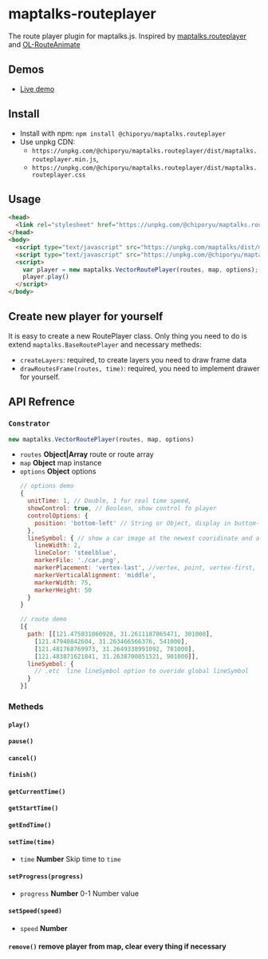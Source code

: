 # maptalks-routeplayer

The route player plugin for maptalks.js. Inspired by [maptalks.routeplayer](https://github.com/maptalks/maptalks.routeplayer) and [OL-RouteAnimate](https://github.com/Liquid-Zhangliquan/OL-RouteAnimate)


## Demos

* [Live demo](https://codepen.io/chiporyu/pen/GRJyodL)

## Install

* Install with npm: ```npm install @chiporyu/maptalks.routeplayer```
* Use unpkg CDN: 
  * ```https://unpkg.com/@chiporyu/maptalks.routeplayer/dist/maptalks.routeplayer.min.js```,
  * ```https://unpkg.com/@chiporyu/maptalks.routeplayer/dist/maptalks.routeplayer.css```

## Usage
```html
<head>
  <link rel="stylesheet" href="https://unpkg.com/@chiporyu/maptalks.routeplayer/dist/maptalks.routeplayer.css">
</head>
<body>
  <script type="text/javascript" src="https://unpkg.com/maptalks/dist/maptalks.min.js"></script>
  <script type="text/javascript" src="https://unpkg.com/@chiporyu/maptalks.routeplayer/dist/maptalks.routeplayer.min.js"></script>
  <script>
    var player = new maptalks.VectorRoutePlayer(routes, map, options);
    player.play()
  </script>
</body>
```

## Create new player for yourself

It is easy to create a new RoutePlayer class. Only thing you need to do is extend `maptalks.BaseRoutePlayer` and necessary metheds:
* ```createLayers```: required, to create layers you need to draw frame data
* ```drawRoutesFrame(routes, time)```: required, you need to implement drawer for yourself.

## API Refrence

### `Constrator`
```javascript
new maptalks.VectorRoutePlayer(routes, map, options)
```
* `routes` **Object|Array** route or route array
* `map` **Object** map instance
* `options` **Object** options
  ```javascript
  // options demo
  {
    unitTime: 1, // Double, 1 for real time speed,
    showControl: true, // Boolean, show control fo player
    controlOptions: {
      position: 'bottom-left' // String or Object, display in buttom-center of screen if nothing set
    },
    lineSymbol: { // show a car image at the newest cooridinate and a route path behind the car
      lineWidth: 2,
      lineColor: 'steelblue',
      markerFile: './car.png',
      markerPlacement: 'vertex-last', //vertex, point, vertex-first, vertex-last, center
      markerVerticalAlignment: 'middle',
      markerWidth: 75,
      markerHeight: 50
    }
  }

  // route demo 
  [{
    path: [[121.475031060928, 31.2611187865471, 301000],
      [121.47940842604, 31.263466566376, 541000],
      [121.481768769973, 31.2649338991092, 781000],
      [121.483871621841, 31.2638700851521, 901000]],
    lineSymbol: {
      // .etc  line lineSymbol option to overide global lineSymbol
    }
  }]
  ```

### Metheds
#### `play()`
#### `pause()`
#### `cancel()`
#### `finish()`
#### `getCurrentTime()`
#### `getStartTime()` 
#### `getEndTime()`
#### `setTime(time)` 
* `time` **Number** Skip time to `time`
#### `setProgress(progress)` 
* `progress` **Number** 0-1 Number value
#### `setSpeed(speed)`
* `speed` **Number**
#### `remove()` remove player from map, clear every thing if necessary
